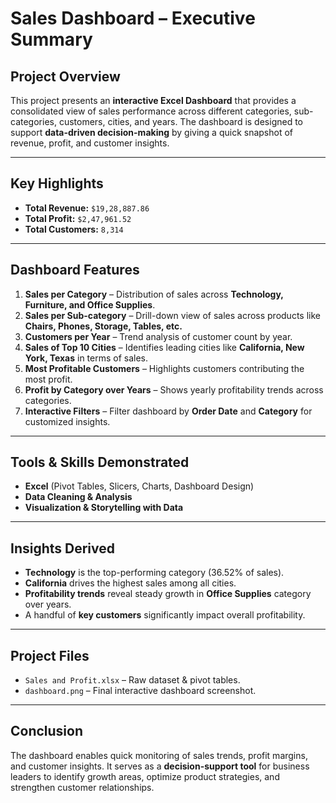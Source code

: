 #  Sales Dashboard – Executive Summary  

##  Project Overview  
This project presents an **interactive Excel Dashboard** that provides a consolidated view of sales performance across different categories, sub-categories, customers, cities, and years. The dashboard is designed to support **data-driven decision-making** by giving a quick snapshot of revenue, profit, and customer insights.  

---

## Key Highlights  
- **Total Revenue:** `$19,28,887.86`  
- **Total Profit:** `$2,47,961.52`  
- **Total Customers:** `8,314`  

---

##  Dashboard Features  
1. **Sales per Category** – Distribution of sales across **Technology, Furniture, and Office Supplies**.  
2. **Sales per Sub-category** – Drill-down view of sales across products like **Chairs, Phones, Storage, Tables, etc.**  
3. **Customers per Year** – Trend analysis of customer count by year.  
4. **Sales of Top 10 Cities** – Identifies leading cities like **California, New York, Texas** in terms of sales.  
5. **Most Profitable Customers** – Highlights customers contributing the most profit.  
6. **Profit by Category over Years** – Shows yearly profitability trends across categories.  
7. **Interactive Filters** – Filter dashboard by **Order Date** and **Category** for customized insights.  

---

##  Tools & Skills Demonstrated  
- **Excel** (Pivot Tables, Slicers, Charts, Dashboard Design)  
- **Data Cleaning & Analysis**  
- **Visualization & Storytelling with Data**  

---

## Insights Derived  
- **Technology** is the top-performing category (36.52% of sales).  
- **California** drives the highest sales among all cities.  
- **Profitability trends** reveal steady growth in **Office Supplies** category over years.  
- A handful of **key customers** significantly impact overall profitability.  

---

##  Project Files  
- `Sales and Profit.xlsx` – Raw dataset & pivot tables.  
- `dashboard.png` – Final interactive dashboard screenshot.  

---

##  Conclusion  
The dashboard enables quick monitoring of sales trends, profit margins, and customer insights. It serves as a **decision-support tool** for business leaders to identify growth areas, optimize product strategies, and strengthen customer relationships.  
